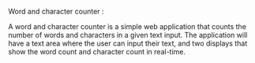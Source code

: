 Word and character counter :

A word and character counter is a simple web application that counts the number of words and characters in a given text input. The application will have a text area where the user can input their text, and two displays that show the word count and character count in real-time.
